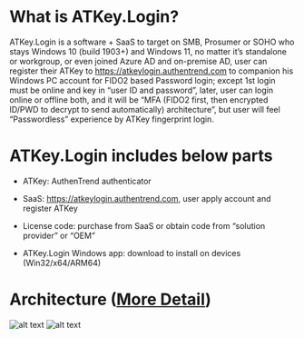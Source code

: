 # What is ATKey.Login?
ATKey.Login is a software + SaaS to target on SMB, Prosumer or SOHO who stays Windows 10 (build 1903+) and Windows 11, no matter it’s standalone or workgroup, or even joined Azure AD and on-premise AD, user can register their ATKey to https://atkeylogin.authentrend.com to companion his Windows PC account for FIDO2 based Password login; except 1st login must be online and key in “user ID and password”, later, user can login online or offline both, and it will be “MFA (FIDO2 first, then encrypted ID/PWD to decrypt to send automatically) architecture”, but user will feel “Passwordless” experience by ATKey fingerprint login.

# ATKey.Login includes below parts 

- ATKey: AuthenTrend authenticator

- SaaS: https://atkeylogin.authentrend.com, user apply account and register ATKey 

- License code: purchase from SaaS or obtain code from “solution provider” or “OEM” 

- ATKey.Login Windows app: download to install on devices (Win32/x64/ARM64) 

# Architecture ([More Detail](https://docs.google.com/presentation/d/1GgqQmz7cbQRJk623J-PD_hBjZfdUFc4b-srt8kjhL7s/edit?usp=sharing))
![alt text](https://imgur.com/wNLu4xD.png)
![alt text](https://imgur.com/RO4nJ2f.png)
